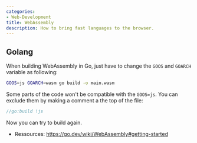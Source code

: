 ```yaml
---
categories:
- Web-Development
title: WebAssembly
description: How to bring fast languages to the browser.
---
```



## Golang
When building WebAssembly in Go, just have to change the `GOOS` and `GOARCH` variable as following:
```bash
GOOS=js GOARCH=wasm go build -o main.wasm
```
Some parts of the code won't be compatible with the `GOOS=js`. You can exclude them by making a comment a the top of the file:
```go
//go:build !js
```
Now you can try to build again.

- Ressources: https://go.dev/wiki/WebAssembly#getting-started



